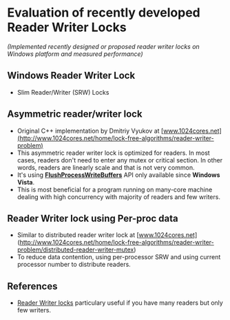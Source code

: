# Evaluation of recently developed Reader Writer Locks
_(Implemented recently designed or proposed reader writer locks on Windows platform and measured performance)_

## Windows Reader Writer Lock
* Slim Reader/Writer (SRW) Locks

## Asymmetric reader/writer lock
* Original C++ implementation by Dmitriy Vyukov at [www.1024cores.net](http://www.1024cores.net/home/lock-free-algorithms/reader-writer-problem)
* This asymmetric reader writer lock is optimized for readers. In most cases, readers don't need to enter any mutex or critical section. In other words, readers are linearly scale and that is not very common.
* It's using **[FlushProcessWriteBuffers](http://msdn.microsoft.com/en-us/library/windows/desktop/ms683148\(v=vs.85\).aspx)** API only available since **Windows Vista**.
* This is most beneficial for a program running on many-core machine dealing with high concurrency with majority of readers and few writers.

## Reader Writer lock using Per-proc data
* Similar to distributed reader writer lock at [www.1024cores.net] (http://www.1024cores.net/home/lock-free-algorithms/reader-writer-problem/distributed-reader-writer-mutex)
* To reduce data contention, using per-processor SRW and using current processor number to distribute readers.

## References
* [Reader Writer locks](http://en.wikipedia.org/wiki/Readers%E2%80%93writer_lock) particulary useful if you have many readers but only few writers.
